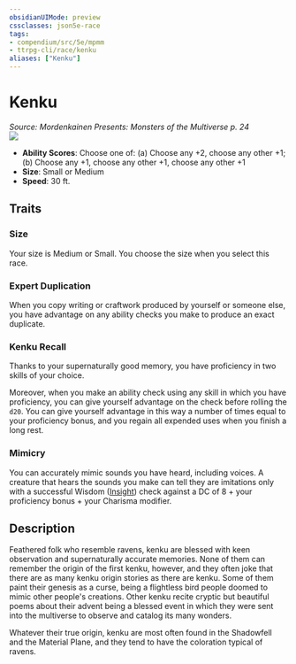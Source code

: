 ```yaml
---
obsidianUIMode: preview
cssclasses: json5e-race
tags:
- compendium/src/5e/mpmm
- ttrpg-cli/race/kenku
aliases: ["Kenku"]
---
```

# Kenku
*Source: Mordenkainen Presents: Monsters of the Multiverse p. 24*  
![](/3-Mechanics/CLI/races/img/kenku.webp#right)  

- **Ability Scores**: Choose one of: (a) Choose any +2, choose any other +1; (b) Choose any +1, choose any other +1, choose any other +1
- **Size**: Small or Medium
- **Speed**: 30 ft.

## Traits

### Size

Your size is Medium or Small. You choose the size when you select this race.

### Expert Duplication

When you copy writing or craftwork produced by yourself or someone else, you have advantage on any ability checks you make to produce an exact duplicate.

### Kenku Recall

Thanks to your supernaturally good memory, you have proficiency in two skills of your choice.

Moreover, when you make an ability check using any skill in which you have proficiency, you can give yourself advantage on the check before rolling the `d20`. You can give yourself advantage in this way a number of times equal to your proficiency bonus, and you regain all expended uses when you finish a long rest.

### Mimicry

You can accurately mimic sounds you have heard, including voices. A creature that hears the sounds you make can tell they are imitations only with a successful Wisdom ([Insight](/3-Mechanics/CLI/rules/skills.md#Insight)) check against a DC of 8 + your proficiency bonus + your Charisma modifier.

## Description

Feathered folk who resemble ravens, kenku are blessed with keen observation and supernaturally accurate memories. None of them can remember the origin of the first kenku, however, and they often joke that there are as many kenku origin stories as there are kenku. Some of them paint their genesis as a curse, being a flightless bird people doomed to mimic other people's creations. Other kenku recite cryptic but beautiful poems about their advent being a blessed event in which they were sent into the multiverse to observe and catalog its many wonders.

Whatever their true origin, kenku are most often found in the Shadowfell and the Material Plane, and they tend to have the coloration typical of ravens.
